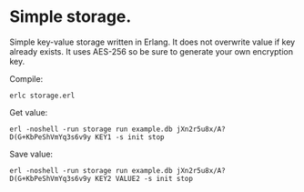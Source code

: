 # Simple storage.

Simple key-value storage written in Erlang. It does not overwrite value if key already exists. It uses AES-256 so be sure to generate your own encryption key.

Compile:

`erlc storage.erl`

Get value:

`erl -noshell -run storage run example.db jXn2r5u8x/A?D(G+KbPeShVmYq3s6v9y KEY1 -s init stop`

Save value:

`erl -noshell -run storage run example.db jXn2r5u8x/A?D(G+KbPeShVmYq3s6v9y KEY2 VALUE2 -s init stop`

